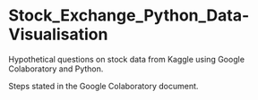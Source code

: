 # Stock_Exchange_Python_Data-Visualisation

Hypothetical questions on stock data from Kaggle using Google Colaboratory and Python.

Steps stated in the Google Colaboratory document. 
